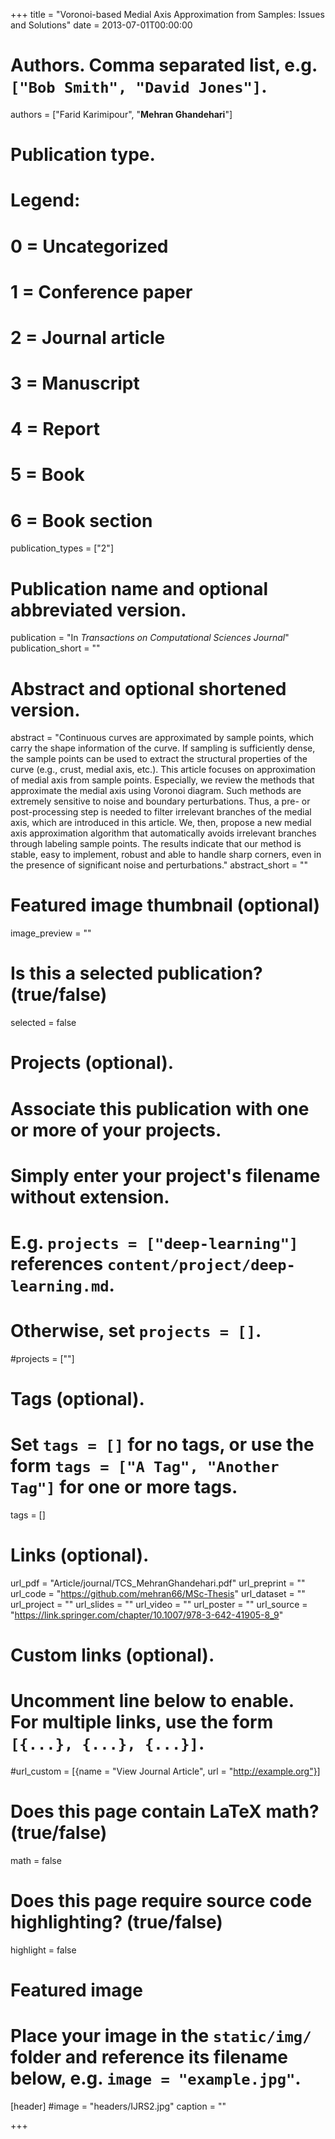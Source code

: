 +++
title = "Voronoi-based Medial Axis Approximation from Samples: Issues and Solutions"
date = 2013-07-01T00:00:00

# Authors. Comma separated list, e.g. `["Bob Smith", "David Jones"]`.
authors = ["Farid Karimipour", "**Mehran Ghandehari**"]

# Publication type.
# Legend:
# 0 = Uncategorized
# 1 = Conference paper
# 2 = Journal article
# 3 = Manuscript
# 4 = Report
# 5 = Book
# 6 = Book section
publication_types = ["2"]

# Publication name and optional abbreviated version.
publication = "In *Transactions on Computational Sciences Journal*"
publication_short = ""

# Abstract and optional shortened version.
abstract = "Continuous curves are approximated by sample points, which carry the shape information of the curve. If sampling is sufficiently dense, the sample points can be used to extract the structural properties of the curve (e.g., crust, medial axis, etc.). This article focuses on approximation of medial axis from sample points. Especially, we review the methods that approximate the medial axis using Voronoi diagram. Such methods are extremely sensitive to noise and boundary perturbations. Thus, a pre- or post-processing step is needed to filter irrelevant branches of the medial axis, which are introduced in this article. We, then, propose a new medial axis approximation algorithm that automatically avoids irrelevant branches through labeling sample points. The results indicate that our method is stable, easy to implement, robust and able to handle sharp corners, even in the presence of significant noise and perturbations."
abstract_short = ""

# Featured image thumbnail (optional)
image_preview = ""

# Is this a selected publication? (true/false)
selected = false

# Projects (optional).
#   Associate this publication with one or more of your projects.
#   Simply enter your project's filename without extension.
#   E.g. `projects = ["deep-learning"]` references `content/project/deep-learning.md`.
#   Otherwise, set `projects = []`.
#projects = [""]

# Tags (optional).
#   Set `tags = []` for no tags, or use the form `tags = ["A Tag", "Another Tag"]` for one or more tags.
tags = []

# Links (optional).
url_pdf = "Article/journal/TCS_MehranGhandehari.pdf"
url_preprint = ""
url_code = "https://github.com/mehran66/MSc-Thesis"
url_dataset = ""
url_project = ""
url_slides = ""
url_video = ""
url_poster = ""
url_source = "https://link.springer.com/chapter/10.1007/978-3-642-41905-8_9"


# Custom links (optional).
#   Uncomment line below to enable. For multiple links, use the form `[{...}, {...}, {...}]`.
#url_custom = [{name = "View Journal Article", url = "http://example.org"}]

# Does this page contain LaTeX math? (true/false)
math = false

# Does this page require source code highlighting? (true/false)
highlight = false

# Featured image
# Place your image in the `static/img/` folder and reference its filename below, e.g. `image = "example.jpg"`.
[header]
#image = "headers/IJRS2.jpg"
caption = ""


+++

